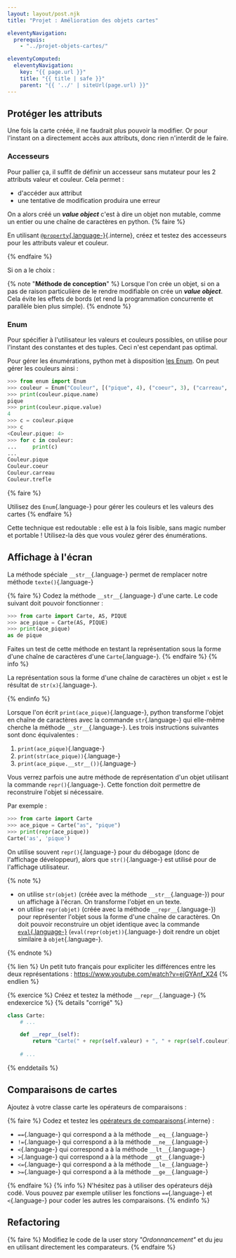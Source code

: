 ```yaml
---
layout: layout/post.njk
title: "Projet : Amélioration des objets cartes"

eleventyNavigation:
  prerequis:
    - "../projet-objets-cartes/"

eleventyComputed:
  eleventyNavigation:
    key: "{{ page.url }}"
    title: "{{ title | safe }}"
    parent: "{{ '../' | siteUrl(page.url) }}"
---
```



## Protéger les attributs

Une fois la carte créée, il ne faudrait plus pouvoir la modifier. Or pour l'instant on a directement accès aux attributs, donc rien n'interdit de le faire.

### Accesseurs

Pour pallier ça, il suffit de définir un accesseur sans mutateur pour les 2 attributs valeur et couleur. Cela permet :

- d'accéder aux attribut
- une tentative de modification produira une erreur

On a alors créé un **_value object_** c'est à dire un objet non mutable, comme un entier ou une chaîne de caractères en python.
{% faire %}

En utilisant [`@property`{.language-}](../projet-objets-dés-accesseur/#property){.interne}, créez et testez des accesseurs pour les attributs valeur et couleur.

{% endfaire %}

Si on a le choix :

{% note "**Méthode de conception**" %}
Lorsque l'on crée un objet, si on a pas de raison particulière de le rendre modifiable on crée un **_value object_**. Cela évite les effets de bords (et rend la programmation concurrente et parallèle bien plus simple).
{% endnote %}

### Enum

Pour spécifier à l'utilisateur les valeurs et couleurs possibles, on utilise pour l'instant des constantes et des tuples. Ceci n'est cependant pas optimal.

Pour gérer les énumérations, python met à disposition [les Enum](https://docs.python.org/fr/3/library/enum.html). On peut gérer les couleurs ainsi :

```python
>>> from enum import Enum
>>> couleur = Enum("Couleur", [("pique", 4), ("coeur", 3), ("carreau", 2), ("trefle", 1)])
>>> print(couleur.pique.name)
pique
>>> print(couleur.pique.value)
4
>>> c = couleur.pique
>>> c
<Couleur.pique: 4>
>>> for c in couleur:
...     print(c)
...
Couleur.pique
Couleur.coeur
Couleur.carreau
Couleur.trefle

```

{% faire %}

Utilisez des `Enum`{.language-} pour gérer les couleurs et les valeurs des cartes
{% endfaire %}

Cette technique est redoutable : elle est à la fois lisible, sans magic number et portable ! Utilisez-la dès que vous voulez gérer des énumérations.

## Affichage à l'écran

La méthode spéciale  `__str__`{.language-} permet de remplacer notre méthode `texte()`{.language-}

{% faire %}
Codez la méthode `__str__`{.language-} d'une carte. Le code suivant doit pouvoir fonctionner :

```python
>>> from carte import Carte, AS, PIQUE
>>> ace_pique = Carte(AS, PIQUE)
>>> print(ace_pique)
as de pique
```

Faites un test de cette méthode en testant la représentation sous la forme d'une chaîne de caractères d'une `Carte`{.language-}.
{% endfaire %}
{% info %}

La représentation sous la forme d'une chaîne de caractères un objet `x` est le résultat de `str(x)`{.language-}.

{% endinfo %}

Lorsque l'on écrit `print(ace_pique)`{.language-}, python transforme l'objet en chaîne de caractères avec la commande `str`{.language-} qui elle-même cherche la méthode `__str__`{.language-}. Les trois instructions suivantes sont donc équivalentes :

1. `print(ace_pique)`{.language-}
2. `print(str(ace_pique))`{.language-}
3. `print(ace_pique.__str__())`{.language-}

Vous verrez parfois une autre méthode de représentation d'un objet utilisant la commande `repr()`{.language-}. Cette fonction doit permettre de reconstruire l'objet si nécessaire.

Par exemple :

```python
>>> from carte import Carte
>>> ace_pique = Carte("as", "pique")
>>> print(repr(ace_pique))
Carte('as', 'pique')
```

On utilise souvent `repr()`{.language-} pour du débogage (donc de l'affichage développeur), alors que `str()`{.language-} est utilisé pour de l'affichage utilisateur.

{% note %}

- on utilise `str(objet)` (créée avec la méthode `__str__`{.language-}) pour un affichage à l'écran. On transforme l'objet en un texte.
- on utilise `repr(objet)` (créée avec la méthode `__repr__`{.language-}) pour représenter l'objet sous la forme d'une chaîne de caractères. On doit pouvoir reconstruire un objet identique avec la commande [`eval`{.language-}](https://docs.python.org/fr/3/library/functions.html#eval) (`eval(repr(objet))`{.language-} doit rendre un objet similaire à `objet`{.language-}.

{% endnote %}

{% lien %}
Un petit tuto français pour expliciter les différences entre les deux représentations : <https://www.youtube.com/watch?v=ejGYAnf_X24>
{% endlien %}

{% exercice %}
Créez et testez la méthode `__repr__`{.language-}
{% endexercice %}
{% details "corrigé" %}

```python
class Carte:
    # ...

    def __repr__(self):
        return "Carte(" + repr(self.valeur) + ", " + repr(self.couleur) + ")"
    
    # ...

```

{% enddetails %}

## Comparaisons de cartes

Ajoutez à votre classe carte les opérateurs de comparaisons :

{% faire %}
Codez et testez les [opérateurs de comparaisons](../classes-et-objets/#comparaison){.interne} :

- `==`{.language-} qui correspond a à la méthode `__eq__`{.language-}
- `!=`{.language-} qui correspond a à la méthode `__ne__`{.language-}
- `<`{.language-} qui correspond a à la méthode `__lt__`{.language-}
- `>`{.language-} qui correspond a à la méthode `__gt__`{.language-}
- `<=`{.language-} qui correspond a à la méthode `__le__`{.language-}
- `>=`{.language-} qui correspond a à la méthode `__ge__`{.language-}

{% endfaire %}
{% info %}
N'hésitez pas à utiliser des opérateurs déjà codé. Vous pouvez par exemple utiliser les fonctions `==`{.language-} et `<`{.language-} pour coder les autres les comparaisons.
{% endinfo %}

## Refactoring

{% faire %}
Modifiez le code de la user story _"Ordonnancement"_ et du jeu en utilisant directement les comparateurs.
{% endfaire %}